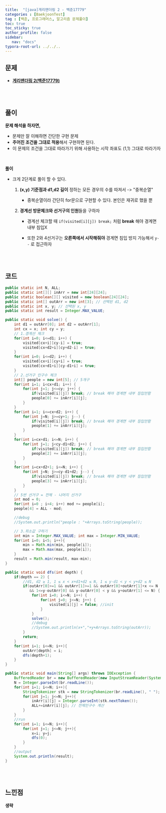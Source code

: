 ```yaml
---
title:  "[java]게리맨더링 2 - 백준17779"
categories : [BaekjoonTest]
tag : [백준, 프로그래머스, 알고리즘 문제풀이]
toc: true
toc_sticky: true
author_profile: false
sidebar:
   nav: "docs"
typora-root-url: ../../..
---
```




## 문제

* **[게리맨더링 2(백준17779)](https://www.acmicpc.net/problem/17779)**

<br><br>

## 풀이

**문제 해석을 하자면,**

* 문제만 잘 이해하면 간단한 구현 문제
* **주어진 조건을 그대로 적용**해서 구현하면 된다.
* 이 문제의 조건을 그대로 따라가기 위해 사용하는 시작 좌표도 (1,1) 그대로 따라가자

<br>

**풀이**

* 크게 2단계로 풀이 할 수 있다.

  1. **(x,y) 기준점과 d1,d2 길이** 정하는 모든 경우의 수를 따져서 -> "중복순열"
     - 중복순열이라 간단히 for문으로 구현할 수 있다. 본인은 재귀로 했을 뿐

  2. **경계선 방문체크와 선거구의 인원**들을 구하자

     * 경계선 체크할 때 `if(visited[i][j]) break;` 처럼 **break** 해야 경계면 내부 침입X

     * 또한 2와 4선거구는 **오른쪽에서 시작해줘야** 경계면 침입 방지 가능해서 `y--` 로 접근하자

<br><br>

## 코드

```java
public static int N, ALL;
public static int[][] inArr = new int[24][24];
public static boolean[][] visited = new boolean[24][24];
public static int[] outArr = new int[3]; // 선택된 d1, d2
public static int x, y; // 선택된 x, y
public static int result = Integer.MAX_VALUE;

public static void solve() {
    int d1 = outArr[0]; int d2 = outArr[1];
    int cx = x; int cy = y;
    // 1.경계선 체크
    for(int i=0; i<=d1; i++) {
        visited[cx+i][cy-i] = true;
        visited[cx+d2+i][cy+d2-i] = true;
    }
    for(int i=0; i<=d2; i++) {
        visited[cx+i][cy+i] = true;
        visited[cx+d1+i][cy-d1+i] = true;
    }
    // 2.선거구 인구수 체크
    int[] people = new int[5]; // 5개구
    for(int i=1; i<cx+d1; i++) {
        for(int j=1; j<=cy; j++) {
            if(visited[i][j]) break; // break 해야 경계면 내부 침입안함
            people[0] += inArr[i][j];
        }
    }
    for(int i=1; i<=cx+d2; i++) {
        for(int j=N; j>=cy+1; j--) {
            if(visited[i][j]) break; // break 해야 경계면 내부 침입안함
            people[1] += inArr[i][j];
        }
    }
    for(int i=cx+d1; i<=N; i++) {
        for(int j=1; j<cy-d1+d2; j++) {
            if(visited[i][j]) break; // break 해야 경계면 내부 침입안함
            people[2] += inArr[i][j];
        }
    }
    for(int i=cx+d2+1; i<=N; i++) {
        for(int j=N; j>=cy-d1+d2; j--) {
            if(visited[i][j]) break; // break 해야 경계면 내부 침입안함
            people[3] += inArr[i][j];
        }
    }
    // 5번 선거구 = 전체 - 나머지 선거구
    int mod = 0;
    for(int i=0 ; i<4; i++) mod += people[i];
    people[4] = ALL - mod;

    //debug
    //System.out.println("people : "+Arrays.toString(people));

    // 3.최소값 구하기
    int min = Integer.MAX_VALUE; int max = Integer.MIN_VALUE;
    for(int i=0; i<5; i++){
        min = Math.min(min, people[i]);
        max = Math.max(max, people[i]);
    }
    result = Math.min(result, max-min);
}

public static void dfs(int depth) {
    if(depth == 2) {
        //d1, d2 ≥ 1, 1 ≤ x < x+d1+d2 ≤ N, 1 ≤ y-d1 < y < y+d2 ≤ N
        if(outArr[0]>=1 && outArr[1]>=1 && outArr[0]+outArr[1]+x <= N
           && 1<=y-outArr[0] && y-outArr[0] < y && y+outArr[1] <= N) {
            for(int i=0; i<=N; i++) {
                for(int j=0; j<=N; j++) {
                    visited[i][j] = false; //init
                }
            }
            solve();
            //debug
            //System.out.println(x+","+y+Arrays.toString(outArr));
        }
        return;
    }
    for(int i=1; i<=N; i++){
        outArr[depth] = i;
        dfs(depth+1);
    }
}

public static void main(String[] args) throws IOException {
    BufferedReader br = new BufferedReader(new InputStreamReader(System.in));
    N = Integer.parseInt(br.readLine());
    for(int i=1; i<=N; i++){
        StringTokenizer stk = new StringTokenizer(br.readLine(), " ");
        for(int j=1; j<=N; j++){
            inArr[i][j] = Integer.parseInt(stk.nextToken());
            ALL+=inArr[i][j]; // 전체인구수 계산
        }
    }
    //run
    for(int i=1; i<=N; i++){
        for(int j=1; j<=N; j++){
            x=i; y=j;
            dfs(0);
        }
    }
    //output
    System.out.println(result);
}
```

<br>**<br>**

## **느낀점**

**생략**

